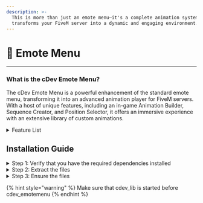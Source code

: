 ```yaml
---
description: >-
  This is more than just an emote menu—it's a complete animation system that
  transforms your FiveM server into a dynamic and engaging environment.
---
```


# 🕺 Emote Menu

***

### What is the cDev Emote Menu?

The cDev Emote Menu is a powerful enhancement of the standard emote menu, transforming it into an advanced animation player for FiveM servers. With a host of unique features, including an in-game Animation Builder, Sequence Creator, and Position Selector, it offers an immersive experience with an extensive library of custom animations.

<details>

<summary>Feature List</summary>



* **Advanced Animation Builder:**\
  Create custom animations by combining any two animations and one expression with our modern drag-and-drop UI. All custom-built animations are saved to a dedicated category on the client side.
* **Sequence Creator:**\
  Build sequences by selecting multiple animations and assigning specific durations to each. These sequences are also saved to a client-side category.
* **Built-in GIF Recorder:**\
  With our new media library, players can easily record GIFs by entering a few details.
* **Idle System:**\
  Players can set custom idle animations. Server owners can enable this feature, and player preferences are saved between restarts.
* **Position Selector:**\
  Choose the exact position for your animations before playing them, giving you full control over your character's movements.
* **Favorite System:**\
  With over 8,000 animations available, you can save your favorites in a dedicated category, all stored on the client side.
* **Modern & Intuitive UI:**\
  Our user interface is designed to be sleek and user-friendly, ensuring an easy experience for all players.
* **Optimized Performance:**\
  The resource runs at `0.0 ms` when idle and peaks at only `~0.02 ms` while in use, ensuring minimal impact on performance.
* **Custom Hotkey System:**\
  Drag and drop animations into hotkey slots for quick access during gameplay.
* **VIP Functionality:**\
  Server owners can lock specific animations behind a VIP system (function is not escrowed). Discord integration is supported for easy management.
* **Extensive Animation Library:**\
  With over 8,000 animations including: Couple dances, couple poses, car animations (to interact inside the car), car couples animations, couple interactions, couple carry, solo poses, solo animations, police animations, dances, pet (characther) shared animations or alone, walk styles, idles.
* **Expression System:**\
  Players can express themselves with custom facial expressions that are saved between restarts.
* **Walk Styles:**\
  Save your character's walk style preferences and ensure they persist across sessions.
* **GIF-Based Content:**\
  All GIFs and media are uploaded to the cDev CDN, reducing server storage requirements for server owners.
* **Rule Feature:**\
  Restrict specific animations to designated players via a rule feature (API available for server owners).

</details>



## Installation Guide

<details>

<summary>Step 1: Verify that you have the required dependencies installed</summary>

Before you can use this resource, you'll need to make sure that you have the following resource installed:

1. cdev\_lib <mark style="color:green;">(included with this resource)</mark>

</details>

<details>

<summary>Step 2: Extract the files</summary>

1. Extract the contents of the `cdev-emotemenu.zip` folder and place the resulting folder in your server's resource directory.

2) Extract the contents of the `cdev_emotemenu`folder and place the resulting folder in your server's resource directory.

</details>

<details>

<summary>Step 3: Ensure the files</summary>

Your ensure should look like this in your `server.cfg`

```lua
ensure cdev_lib
ensure cdev_emotemenu
```

</details>

{% hint style="warning" %}
Make sure that cdev\_lib is started before cdev\_emotemenu
{% endhint %}

